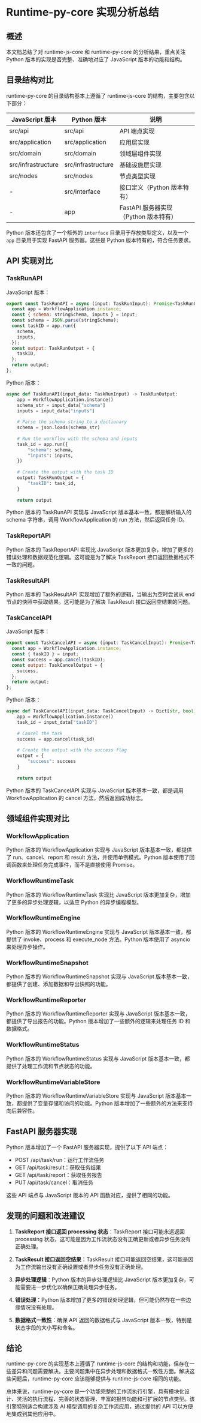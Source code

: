 # Runtime-py-core 实现分析总结

## 概述

本文档总结了对 runtime-js-core 和 runtime-py-core 的分析结果，重点关注 Python 版本的实现是否完整、准确地对应了 JavaScript 版本的功能和结构。

## 目录结构对比

runtime-py-core 的目录结构基本上遵循了 runtime-js-core 的结构，主要包含以下部分：

| JavaScript 版本 | Python 版本 | 说明 |
|----------------|------------|------|
| src/api | src/api | API 端点实现 |
| src/application | src/application | 应用层实现 |
| src/domain | src/domain | 领域层组件实现 |
| src/infrastructure | src/infrastructure | 基础设施层实现 |
| src/nodes | src/nodes | 节点类型实现 |
| - | src/interface | 接口定义（Python 版本特有） |
| - | app | FastAPI 服务器实现（Python 版本特有） |

Python 版本还包含了一个额外的 `interface` 目录用于存放类型定义，以及一个 `app` 目录用于实现 FastAPI 服务器。这些是 Python 版本特有的，符合任务要求。

## API 实现对比

### TaskRunAPI

JavaScript 版本：
```javascript
export const TaskRunAPI = async (input: TaskRunInput): Promise<TaskRunOutput> => {
  const app = WorkflowApplication.instance;
  const { schema: stringSchema, inputs } = input;
  const schema = JSON.parse(stringSchema);
  const taskID = app.run({
    schema,
    inputs,
  });
  const output: TaskRunOutput = {
    taskID,
  };
  return output;
};
```

Python 版本：
```python
async def TaskRunAPI(input_data: TaskRunInput) -> TaskRunOutput:
    app = WorkflowApplication.instance()
    schema_str = input_data["schema"]
    inputs = input_data["inputs"]
    
    # Parse the schema string to a dictionary
    schema = json.loads(schema_str)
    
    # Run the workflow with the schema and inputs
    task_id = app.run({
        "schema": schema,
        "inputs": inputs,
    })
    
    # Create the output with the task ID
    output: TaskRunOutput = {
        "taskID": task_id,
    }
    
    return output
```

Python 版本的 TaskRunAPI 实现与 JavaScript 版本基本一致，都是解析输入的 schema 字符串，调用 WorkflowApplication 的 run 方法，然后返回任务 ID。

### TaskReportAPI

Python 版本的 TaskReportAPI 实现比 JavaScript 版本更加复杂，增加了更多的错误处理和数据规范化逻辑。这可能是为了解决 TaskReport 接口返回数据格式不一致的问题。

### TaskResultAPI

Python 版本的 TaskResultAPI 实现增加了额外的逻辑，当输出为空时尝试从 end 节点的快照中获取结果。这可能是为了解决 TaskResult 接口返回空结果的问题。

### TaskCancelAPI

JavaScript 版本：
```javascript
export const TaskCancelAPI = async (input: TaskCancelInput): Promise<TaskCancelOutput> => {
  const app = WorkflowApplication.instance;
  const { taskID } = input;
  const success = app.cancel(taskID);
  const output: TaskCancelOutput = {
    success,
  };
  return output;
};
```

Python 版本：
```python
async def TaskCancelAPI(input_data: TaskCancelInput) -> Dict[str, bool]:
    app = WorkflowApplication.instance()
    task_id = input_data["taskID"]
    
    # Cancel the task
    success = app.cancel(task_id)
    
    # Create the output with the success flag
    output = {
        "success": success
    }
    
    return output
```

Python 版本的 TaskCancelAPI 实现与 JavaScript 版本基本一致，都是调用 WorkflowApplication 的 cancel 方法，然后返回成功标志。

## 领域组件实现对比

### WorkflowApplication

Python 版本的 WorkflowApplication 实现与 JavaScript 版本基本一致，都提供了 run、cancel、report 和 result 方法，并使用单例模式。Python 版本使用了回调函数来处理任务完成事件，而不是直接使用 Promise。

### WorkflowRuntimeTask

Python 版本的 WorkflowRuntimeTask 实现比 JavaScript 版本更加复杂，增加了更多的异步处理逻辑，以适应 Python 的异步编程模型。

### WorkflowRuntimeEngine

Python 版本的 WorkflowRuntimeEngine 实现与 JavaScript 版本基本一致，都提供了 invoke、process 和 execute_node 方法。Python 版本使用了 asyncio 来处理异步操作。

### WorkflowRuntimeSnapshot

Python 版本的 WorkflowRuntimeSnapshot 实现与 JavaScript 版本基本一致，都提供了创建、添加数据和导出快照的功能。

### WorkflowRuntimeReporter

Python 版本的 WorkflowRuntimeReporter 实现与 JavaScript 版本基本一致，都提供了导出报告的功能。Python 版本增加了一些额外的逻辑来处理任务 ID 和数据格式。

### WorkflowRuntimeStatus

Python 版本的 WorkflowRuntimeStatus 实现与 JavaScript 版本基本一致，都提供了处理工作流和节点状态的功能。

### WorkflowRuntimeVariableStore

Python 版本的 WorkflowRuntimeVariableStore 实现与 JavaScript 版本基本一致，都提供了变量存储和访问的功能。Python 版本增加了一些额外的方法来支持向后兼容性。

## FastAPI 服务器实现

Python 版本增加了一个 FastAPI 服务器实现，提供了以下 API 端点：

- POST /api/task/run：运行工作流任务
- GET /api/task/result：获取任务结果
- GET /api/task/report：获取任务报告
- PUT /api/task/cancel：取消任务

这些 API 端点与 JavaScript 版本的 API 函数对应，提供了相同的功能。

## 发现的问题和改进建议

1. **TaskReport 接口返回 processing 状态**：TaskReport 接口可能永远返回 processing 状态，这可能是因为工作流状态没有正确更新或者异步任务没有正确处理。

2. **TaskResult 接口返回空结果**：TaskResult 接口可能返回空结果，这可能是因为工作流输出没有正确设置或者异步任务没有正确处理。

3. **异步处理逻辑**：Python 版本的异步处理逻辑比 JavaScript 版本更加复杂，可能需要进一步优化以确保正确处理异步任务。

4. **错误处理**：Python 版本增加了更多的错误处理逻辑，但可能仍然存在一些边缘情况没有处理。

5. **数据格式一致性**：确保 API 返回的数据格式与 JavaScript 版本一致，特别是状态字段的大小写和命名。

## 结论

runtime-py-core 的实现基本上遵循了 runtime-js-core 的结构和功能，但存在一些差异和问题需要解决。主要问题集中在异步处理和数据格式一致性方面。解决这些问题后，runtime-py-core 应该能够提供与 runtime-js-core 相同的功能。

总体来说，runtime-py-core 是一个功能完整的工作流执行引擎，具有模块化设计、灵活的执行流程、完善的状态管理、丰富的报告功能和可扩展的节点类型。该引擎特别适合构建涉及 AI 模型调用的复杂工作流应用，通过提供的 API 可以方便地集成到其他应用中。
